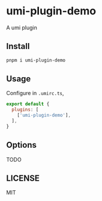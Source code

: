 # umi-plugin-demo

A umi plugin

## Install

```bash
pnpm i umi-plugin-demo
```

## Usage

Configure in `.umirc.ts`,

```js
export default {
  plugins: [
    ['umi-plugin-demo'],
  ],
}
```

## Options

TODO

## LICENSE

MIT
